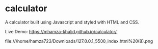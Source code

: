 # calculator
A calculator built using Javascript and styled with HTML and CSS. 

Live Demo: https://mhamza-khalid.github.io/calculator/

file:///home/hamza723/Downloads/127.0.0.1_5500_index.html%20(8).png
